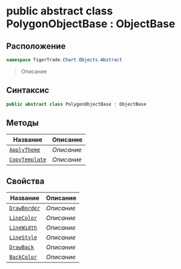 
# public abstract class PolygonObjectBase : ObjectBase
## Расположение
```csharp
namespace TigerTrade.Chart.Objects.Abstract
```



> Описание

## Синтаксис
```csharp
public abstract class PolygonObjectBase : ObjectBase
```


## Методы
| Название | Описание |
| --- | --- |
| [`ApplyTheme`](./PolygonObjectBase.cs/Методы/ApplyTheme.md) | *Описание* |
| [`CopyTemplate`](./PolygonObjectBase.cs/Методы/CopyTemplate.md) | *Описание* |

## Свойства
| Название | Описание |
| --- | --- |
| [`DrawBorder`](./PolygonObjectBase.cs/Свойства/DrawBorder.md) | *Описание* |
| [`LineColor`](./PolygonObjectBase.cs/Свойства/LineColor.md) | *Описание* |
| [`LineWidth`](./PolygonObjectBase.cs/Свойства/LineWidth.md) | *Описание* |
| [`LineStyle`](./PolygonObjectBase.cs/Свойства/LineStyle.md) | *Описание* |
| [`DrawBack`](./PolygonObjectBase.cs/Свойства/DrawBack.md) | *Описание* |
| [`BackColor`](./PolygonObjectBase.cs/Свойства/BackColor.md) | *Описание* |



